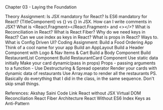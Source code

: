 Chapter 03 - Laying the Foundation

Theory Assignment:
Is JSX mandatory for React?
Is ES6 mandatory for React?
{TitleComponent} vs {<TitleComponent/>} vs {<TitleComponent></TitleComponent>} in JSX.
How can I write comments in JSX?
What is <React.Fragment></React.Fragment> and <></>?
What is Reconciliation in React?
What is React Fiber?
Why do we need keys in React?
Can we use index as keys in React?
What is props in React? Ways to.
What is Config Driven UI?
Coding Assignment:
Build a Food Ordering App
Think of a cool name for your app
Build an AppLayout
Build a Header Component with Logo & Nav Items & Cart
Build a Body Component
Build RestaurantList Component
Build RestaurantCard Component
Use static data initially
Make your card dynamic(pass in props)
Props - passing arguments to a function - Use Destructuring & Spread operator
Render your cards with dynamic data of restaurants
Use Array.map to render all the restaurants
PS. Basically do everything that I did in the class, in the same sequence. Don't skip small things.


References:
Akshay Saini Code Link
React without JSX
Virtual DOM
Reconciliation
React Fiber Architecture
React Without ES6
Index Keys as Anti-Pattern

